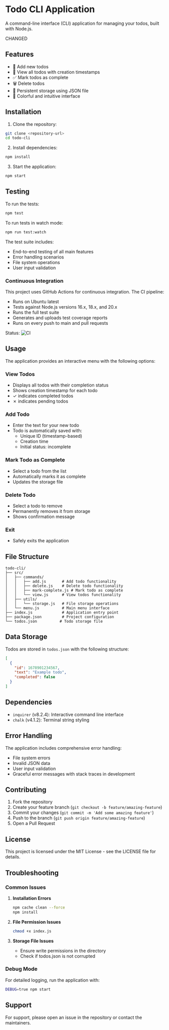 # Todo CLI Application

A command-line interface (CLI) application for managing your todos, built with Node.js.

CHANGED

## Features

- 📝 Add new todos
- 👀 View all todos with creation timestamps
- ✅ Mark todos as complete
- 🗑️ Delete todos
- 💾 Persistent storage using JSON file
- 🎨 Colorful and intuitive interface

## Installation

1. Clone the repository:

```bash
git clone <repository-url>
cd todo-cli
```

2. Install dependencies:

```bash
npm install
```

3. Start the application:

```bash
npm start
```

## Testing

To run the tests:

```bash
npm test
```

To run tests in watch mode:

```bash
npm run test:watch
```

The test suite includes:

- End-to-end testing of all main features
- Error handling scenarios
- File system operations
- User input validation

### Continuous Integration

This project uses GitHub Actions for continuous integration. The CI pipeline:

- Runs on Ubuntu latest
- Tests against Node.js versions 16.x, 18.x, and 20.x
- Runs the full test suite
- Generates and uploads test coverage reports
- Runs on every push to main and pull requests

Status: ![CI](https://github.com/<username>/todo-cli/workflows/CI/badge.svg)

## Usage

The application provides an interactive menu with the following options:

### View Todos

- Displays all todos with their completion status
- Shows creation timestamp for each todo
- ✓ indicates completed todos
- ✗ indicates pending todos

### Add Todo

- Enter the text for your new todo
- Todo is automatically saved with:
  - Unique ID (timestamp-based)
  - Creation time
  - Initial status: incomplete

### Mark Todo as Complete

- Select a todo from the list
- Automatically marks it as complete
- Updates the storage file

### Delete Todo

- Select a todo to remove
- Permanently removes it from storage
- Shows confirmation message

### Exit

- Safely exits the application

## File Structure

```
todo-cli/
├── src/
│   ├── commands/
│   │   ├── add.js       # Add todo functionality
│   │   ├── delete.js    # Delete todo functionality
│   │   ├── mark-complete.js # Mark todo as complete
│   │   └── view.js      # View todos functionality
│   ├── utils/
│   │   └── storage.js   # File storage operations
│   └── menu.js          # Main menu interface
├── index.js             # Application entry point
├── package.json         # Project configuration
└── todos.json          # Todo storage file
```

## Data Storage

Todos are stored in `todos.json` with the following structure:

```json
[
  {
    "id": 1678901234567,
    "text": "Example todo",
    "completed": false
  }
]
```

## Dependencies

- `inquirer` (v8.2.4): Interactive command line interface
- `chalk` (v4.1.2): Terminal string styling

## Error Handling

The application includes comprehensive error handling:

- File system errors
- Invalid JSON data
- User input validation
- Graceful error messages with stack traces in development

## Contributing

1. Fork the repository
2. Create your feature branch (`git checkout -b feature/amazing-feature`)
3. Commit your changes (`git commit -m 'Add some amazing feature'`)
4. Push to the branch (`git push origin feature/amazing-feature`)
5. Open a Pull Request

## License

This project is licensed under the MIT License - see the LICENSE file for details.

## Troubleshooting

### Common Issues

1. **Installation Errors**

   ```bash
   npm cache clean --force
   npm install
   ```

2. **File Permission Issues**

   ```bash
   chmod +x index.js
   ```

3. **Storage File Issues**
   - Ensure write permissions in the directory
   - Check if todos.json is not corrupted

### Debug Mode

For detailed logging, run the application with:

```bash
DEBUG=true npm start
```

## Support

For support, please open an issue in the repository or contact the maintainers.
